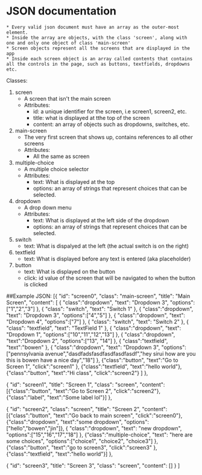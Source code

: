 # JSON documentation
    * Every valid json document must have an array as the outer-most element.
    * Inside the array are objects, with the class 'screen', along with one and only one object of class 'main-screen'
    * Screen objects represent all the screens that are displayed in the app
    * Inside each screen object is an array called contents that contains all the controls in the page, such as buttons, textfields, dropdowns etc.


Classes:
1. screen
    * A screen that isn't the main screen 
    * Attributes:
        * id: a unique identifier for the screen, i.e screen1, screen2, etc.
        * title: what is displayed at tthe top of the screen
        * content: an array of objects such as dropdowns, switches, etc.
2. main-screen
    * The very first screen that shows up, contains references to all other screens
    * Attributes:
        * All the same as screen
3. multiple-choice
    * A multiple choice selector
    * Attributes:
        * text: What is displayed at the top
        * options: an array of strings that represent choices that can be selected.
4. dropdown
    * A drop down menu
    * Attributes:
        * text: What is displayed at the left side of the dropdown
        * options: an array of strings that represent choices that can be selected.
5. switch
    * text: What is dispalyed at the left (the actual switch is on the right)
6. textfield
    * text: What is displayed before any text is entered (aka placeholder)
7. button
    * text: What is displayed on the button
    * click: id value of the screen that will be navigated to when the button is clicked

##Example JSON:
 [{
		"id": "screen0",
		"class": "main-screen",
        "title": "Main Screen",
		"content": [
                    {
                    "class":"dropdown",
                    "text": "Dropdown 3",
                    "options":["1","2","3"]
                    },
                    {
                    "class": "switch",
                    "text": "Switch 1"
                    },
                    {
                    "class":"dropdown",
                    "text": "Dropdown 3",
                    "options":["4","5"]
                    },
                    {
                    "class":"dropdown",
                    "text": "Dropdown 4",
                    "options":["7"]
                    },
                    {
                    "class": "switch",
                    "text": "Switch 2"
                    },
                    {
                    "class": "textfield",
                    "text": "TextField 1"
                    },
                    {
                    "class":"dropdown",
                    "text": "Dropdown 1",
                    "options":["10","11","12","13"]
                    },
                    {
                    "class":"dropdown",
                    "text":"Dropdown 2",
                    "options":["13", "14"]
                    },
                    {
                    "class":"textfield",
                    "text":"bowen"
                    },
                    {
                    "class":"dropdown",
                    "text": "Dropdown 3",
                    "options":["pennsylvania avenue","dasdfadsfasdfasdfasdfasdf","hey sirui how are you this is bowen have a nice day","18"]
                    },
                    {"class":"button",
                    "text":"Go to Screen 1",
                    "click":"screen1"
                    },
                    {"class":"textfield",
                    "text":"hello world"},
                    {"class":"button",
                    "text":"Hi class",
                    "click":"screen2"}
                    ]
  },
  
  {
		"id": "screen1",
        "title": "Screen 1",
		"class": "screen",
		"content": [{"class":"button", "text":"Go to Screen 2", "click":"screen2"},
                    {"class":"label", "text":"Some label lol"}]
  },
  
  {
		"id": "screen2",
		"class": "screen",
        "title": "Screen 2",
		"content": [{"class":"button", "text":"Go back to main screen", "click":"screen0"}, {"class":"dropdown", "text":"some dropdown", "options":["hello","bowen","jin"]},
                    {
                    "class":"dropdown",
                    "text": "new dropdown",
                    "options":["15","16","17","18"]
                    },
                    {"class":"multiple-choice",
                    "text": "here are some choices",
                    "options":["choice1", "choice2", "choice3"]
                    },
                    {"class":"button",
                    "text":"go to screen3",
                    "click":"screen3"
                    },
                    {"class":"textfield",
                    "text":"hello world"}]
  },
  
  {
		"id": "screen3",
        "title": "Screen 3",
		"class": "screen",
		"content": []
  }
  ]
